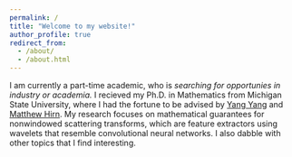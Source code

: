 ```yaml
---
permalink: /
title: "Welcome to my website!"
author_profile: true
redirect_from: 
  - /about/
  - /about.html
---
```


I am currently a part-time academic, who is *searching for opportunies in industry or academia.* I recieved my Ph.D. in Mathematics from Michigan State University, where I had the fortune to be advised by [Yang Yang](https://sites.google.com/view/dr-yang-yang/home) and [Matthew Hirn](https://matthewhirn.com). My research focuses on mathematical guarantees for nonwindowed scattering transforms, which are feature extractors using wavelets that resemble convolutional neural networks. I also dabble with other topics that I find interesting. 
